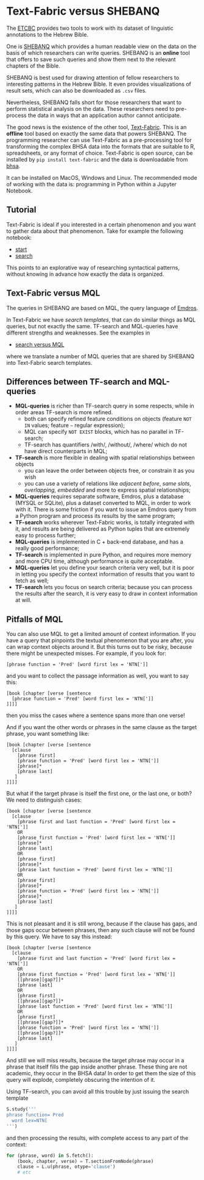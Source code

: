 # Text-Fabric versus SHEBANQ

The [ETCBC]({{institute}}) provides two tools to work with its dataset of
linguistic annotations to the Hebrew Bible.

One is [SHEBANQ]({{shebanq}}) which provides a human readable view on the data
on the basis of which researchers can write queries. SHEBANQ is an **online**
tool that offers to save such queries and show them next to the relevant
chapters of the Bible.

SHEBANQ is best used for drawing attention of fellow researchers to interesting
patterns in the Hebrew Bible.
It even provides visualizations of result sets, which can also be downloaded as
`.csv` files.

Nevertheless, SHEBANQ falls short for those researchers that want to perform
statistical analysis on the data.
These researchers need to pre-process the data in ways that an application
author cannot anticipate.

The good news is the existence of the other tool,
[Text-Fabric]({{tfd}}).
This is an **offline** tool based on exactly the same data that powers SHEBANQ.
The programming researcher can use Text-Fabric as a pre-processing tool for
transforming the complex BHSA data into the formats that are suitable to
R, spreadsheets, or any format of choice.
Text-Fabric is open source, can be installed by `pip install text-fabric`
and the data is downloadable from [bhsa]({{repo}}).

It can be installed on MacOS, Windows and Linux.
The recommended mode of working with the data is: programming in Python within
a Jupyter Notebook.

## Tutorial

Text-Fabric is ideal if you interested in a certain phenomenon and you want to
gather data about that phenomenon.
Take for example the following notebook:

* [start]({{tut}}/start.ipynb)
* [search]({{tut}}/search.ipynb)

This points to an explorative way of researching syntactical patterns, without
knowing in advance how exactly the data is organized.

## Text-Fabric versus MQL

The queries in SHEBANQ are based on MQL, the query language of
[Emdros]({{emdros}}).

In Text-Fabric we have *search templates*, that can do similar things as MQL
queries, but not exactly the same.
TF-search and MQL-queries have different strengths and weaknesses.
See the examples in 

* [search versus MQL]({{tut}}/searchFromMQL.ipynb)

where we translate a number of MQL queries that are shared by SHEBANQ into Text-Fabric search templates.

## Differences between TF-search and MQL-queries

*   **MQL-queries** is richer than TF-search query in some respects, while in
    order areas TF-search is more refined.
    *   both can specify refined feature conditions on objects
        (feature `NOT IN` values; feature `~` regular expression);
    *   MQL can specify `NOT EXIST` blocks, which has no parallel in TF-search;
    *   TF-search has quantifiers /with/, /without/, /where/ which do not have
        direct counterparts in MQL;
*   **TF-search** is more flexible in dealing with spatial relationships
    between objects
    *   you can leave the order between objects free, or constrain it as you wish
    *   you can use a variety of relations like *adjacent before*, *same slots*,
        *overlapping*, *embedded* and more to express spatial relationships;
*   **MQL-queries** requires separate software, Emdros, plus a database (MYSQL
    or SQLite), plus a dataset converted to MQL, in order to work with it.
    There is some friction if you want to issue an Emdros query from a Python
    program and process its results by the same program;
*   **TF-search** works wherever Text-Fabric works, is totally integrated with
    it, and results are being delivered as Python tuples that are extremely
    easy to process further;
*   **MQL-queries** is implemented in C + back-end database, and has a really
    good performance;
*   **TF-search** is implemented in pure Python, and requires more memory and
    more CPU time, although performance is quite acceptable.
*   **MQL-queries** let you define your search criteria very well, but it is
    poor in letting you specify the context information
    of results that you want to fetch as well;
*   **TF-search** lets you focus on search criteria; because you can process
    the results after the search, it is very easy to draw in context
    information at will.
   
## Pitfalls of MQL

You can also use MQL to get a limited amount of context information.
If you have a query that pinpoints the textual phenomenon that you are after,
you can wrap context objects around it.
But this turns out to be risky, because
there might be unexpected misses.
For example, if you look for: 

```
[phrase function = 'Pred' [word first lex = 'NTN[']]
```

and you want to collect the passage information as well, you want to say this:

```
[book [chapter [verse [sentence
  [phrase function = 'Pred' [word first lex = 'NTN[']]
]]]]
```

then you miss the cases where a sentence spans more than one verse!

And if you want the other words or phrases in the same clause as the target
phrase, you want something like:

```
[book [chapter [verse [sentence
  [clause
    [phrase first]
    [phrase function = 'Pred' [word first lex = 'NTN[']]
    [phrase]*
    [phrase last]
   ]
]]]]
```

But what if the target phrase is itself the first one, or the last one, or both?
We need to distinguish cases:

```
[book [chapter [verse [sentence
  [clause
    [phrase first and last function = 'Pred' [word first lex = 'NTN[']]
    OR
    [phrase first function = 'Pred' [word first lex = 'NTN[']]
    [phrase]*
    [phrase last]
    OR
    [phrase first]
    [phrase]*
    [phrase last function = 'Pred' [word first lex = 'NTN[']]
    OR
    [phrase first]
    [phrase]*
    [phrase function = 'Pred' [word first lex = 'NTN[']]
    [phrase]*
    [phrase last]
   ]
]]]]
```

This is not pleasant and it is still wrong, because if the clause has gaps, and
those gaps occur between phrases, then any such clause will not be found by this query.
We have to say this instead:

```
[book [chapter [verse [sentence
  [clause
    [phrase first and last function = 'Pred' [word first lex = 'NTN[']]
    OR
    [phrase first function = 'Pred' [word first lex = 'NTN[']]
    [[phrase][gap?]]*
    [phrase last]
    OR
    [phrase first]
    [[phrase][gap?]]*
    [phrase last function = 'Pred' [word first lex = 'NTN[']]
    OR
    [phrase first]
    [[phrase][gap?]]*
    [phrase function = 'Pred' [word first lex = 'NTN[']]
    [[phrase][gap?]]*
    [phrase last]
   ]
]]]]
```

And still we will miss results, because the target phrase may occur in a phrase
that itself fills the gap inside another phrase.
These thing are not academic, they occur in the BHSA data! In order to get them
the size of this query will explode, completely obscuring the intention of it.

Using TF-search, you can avoid all this trouble by just issuing the search template

```python
S.study('''
phrase function= Pred
  word lex=NTN[
''')
```

and then processing the results, with complete access to any part of the context:

```python
for (phrase, word) in S.fetch():
    (book, chapter, verse) = T.sectionFromNode(phrase)
    clause = L.u(phrase, otype='clause')
    # etc
``` 
